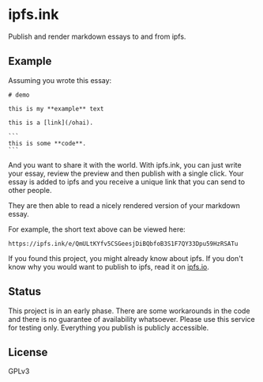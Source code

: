 # ipfs.ink

Publish and render markdown essays to and from ipfs.

## Example

Assuming you wrote this essay:

    # demo

    this is my **example** text

    this is a [link](/ohai).

    ```
    this is some **code**.
    ```

And you want to share it with the world. With ipfs.ink, you can just write your essay, review the preview and then publish with a single click. Your essay is added to ipfs and you receive a unique link that you can send to other people.

They are then able to read a nicely rendered version of your markdown essay.

For example, the short text above can be viewed here:

```
https://ipfs.ink/e/QmULtKYfv5CSGeesjDiBQbfoB3S1F7QY33Dpu59HzRSATu
```

If you found this project, you might already know about ipfs. If you don't know why you would want to publish to ipfs, read it on [ipfs.io](https://ipfs.io/).

## Status

This project is in an early phase. There are some workarounds in the code and there is no guarantee of availability whatsoever. Please use this service for testing only. Everything you publish is publicly accessible.

## License

GPLv3
